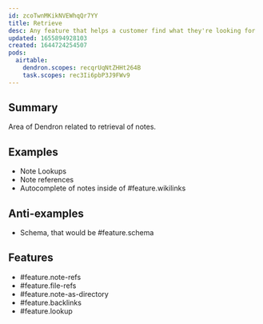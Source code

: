 ```yaml
---
id: zcoTwnMKikNVEWhqQr7YY
title: Retrieve
desc: Any feature that helps a customer find what they're looking for
updated: 1655894928103
created: 1644724254507
pods:
  airtable:
    dendron.scopes: recqrUqNtZHHt264B
    task.scopes: rec3Ii6pbP3J9FWv9
---
```


## Summary

Area of Dendron related to retrieval of notes.  

## Examples
- Note Lookups
- Note references
- Autocomplete of notes inside of #feature.wikilinks

## Anti-examples
- Schema, that would be #feature.schema

## Features

- #feature.note-refs
- #feature.file-refs
- #feature.note-as-directory
- #feature.backlinks
- #feature.lookup
